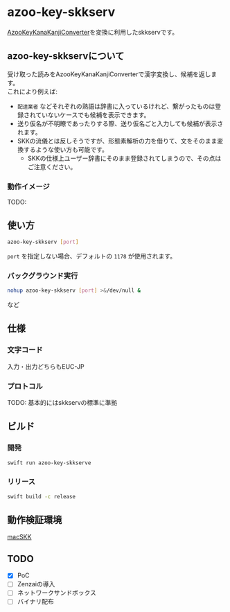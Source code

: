 azoo-key-skkserv
===

[AzooKeyKanaKanjiConverter](https://github.com/azooKey/AzooKeyKanaKanjiConverter)を変換に利用したskkservです。

## azoo-key-skkservについて

受け取った読みをAzooKeyKanaKanjiConverterで漢字変換し、候補を返します。  
これにより例えば:

- `配達業者` などそれぞれの熟語は辞書に入っているけれど、繋がったものは登録されていないケースでも候補を表示できます。
- 送り仮名が不明瞭であったりする際、送り仮名ごと入力しても候補が表示されます。
- SKKの流儀とは反しそうですが、形態素解析の力を借りて、文をそのまま変換するような使い方も可能です。
    - SKKの仕様上ユーザー辞書にそのまま登録されてしまうので、その点はご注意ください。

### 動作イメージ

TODO:

## 使い方

```sh
azoo-key-skkserv [port]
```

`port` を指定しない場合、デフォルトの `1178` が使用されます。

### バックグラウンド実行

```sh
nohup azoo-key-skkserv [port] >&/dev/null &
```

など

## 仕様

### 文字コード

入力・出力どちらもEUC-JP

### プロトコル

TODO: 基本的にはskkservの標準に準拠

## ビルド

### 開発

```sh
swift run azoo-key-skkserve
```

### リリース

```sh
swift build -c release
```

## 動作検証環境

[macSKK](https://github.com/mtgto/macSKK)

## TODO

- [x] PoC
- [ ] Zenzaiの導入
- [ ] ネットワークサンドボックス
- [ ] バイナリ配布
